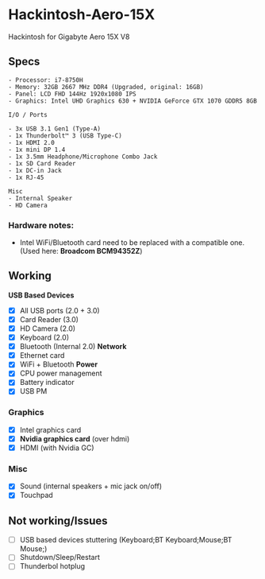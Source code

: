 # Hackintosh-Aero-15X
Hackintosh for Gigabyte Aero 15X V8

## Specs

```
- Processor: i7-8750H
- Memory: 32GB 2667 MHz DDR4 (Upgraded, original: 16GB)
- Panel: LCD FHD 144Hz 1920x1080 IPS
- Graphics: Intel UHD Graphics 630 + NVIDIA GeForce GTX 1070 GDDR5 8GB

I/O / Ports

- 3x USB 3.1 Gen1 (Type-A)
- 1x Thunderbolt™ 3 (USB Type-C)
- 1x HDMI 2.0
- 1x mini DP 1.4
- 1x 3.5mm Headphone/Microphone Combo Jack
- 1x SD Card Reader
- 1x DC-in Jack
- 1x RJ-45

Misc
- Internal Speaker
- HD Camera
```
### Hardware notes:
- Intel WiFi/Bluetooth card need to be replaced with a compatible one. (Used here: **Broadcom BCM94352Z**)

## Working

**USB Based Devices**
- [x] All USB ports (2.0 + 3.0)
- [x] Card Reader (3.0)
- [x] HD Camera (2.0)
- [x] Keyboard (2.0)
- [x] Bluetooth (Internal 2.0)
**Network**
- [x] Ethernet card
- [x] WiFi + Bluetooth
**Power**
- [x] CPU power management
- [x] Battery indicator
- [x] USB PM
### Graphics
- [x] Intel graphics card
- [x] **Nvidia graphics card** (over hdmi)
- [x] HDMI (with Nvidia GC)
### Misc
- [x] Sound (internal speakers + mic jack on/off)
- [x] Touchpad

## Not working/Issues
- [ ] USB based devices stuttering (Keyboard;BT Keyboard;Mouse;BT Mouse;)
- [ ] Shutdown/Sleep/Restart
- [ ] Thunderbol hotplug
